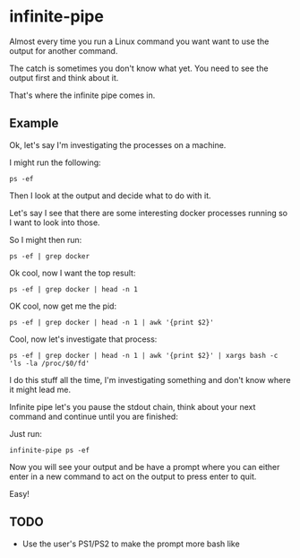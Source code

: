 # infinite-pipe

Almost every time you run a Linux command you want want to use the output for another command.

The catch is sometimes you don't know what yet. You need to see the output first and think about it.

That's where the infinite pipe comes in.

## Example

Ok, let's say I'm investigating the processes on a machine.

I might run the following:

```
ps -ef
```

Then I look at the output and decide what to do with it.

Let's say I see that there are some interesting docker processes running so I want to look into those.

So I might then run:

```
ps -ef | grep docker
```

Ok cool, now I want the top result:

```
ps -ef | grep docker | head -n 1
```

OK cool, now get me the pid:

```
ps -ef | grep docker | head -n 1 | awk '{print $2}'
```

Cool, now let's investigate that process:

```
ps -ef | grep docker | head -n 1 | awk '{print $2}' | xargs bash -c 'ls -la /proc/$0/fd'
```

I do this stuff all the time, I'm investigating something and don't know where it might lead me.

Infinite pipe let's you pause the stdout chain, think about your next command and continue until you are finished:

Just run:

```
infinite-pipe ps -ef
```

Now you will see your output and be have a prompt where you can either enter in a new command to act on the output to press enter to quit.

Easy!

## TODO

- Use the user's PS1/PS2 to make the prompt more bash like

